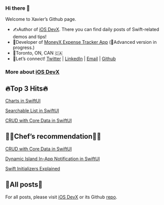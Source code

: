 ### Hi there 👋

Welcome to Xavier’s Github page.

* ✍️Author of [iOS DevX](https://xavier7t.com/). There you can find daily posts of Swift-related demos and tips!
* 📱Developer of [MoneyX Expense Tracker App](https://apps.apple.com/us/app/moneyx-expensetracker/id6443677973) (💪Advanced version in progress.)
* 📍Toronto, ON, CAN 🇨🇦
* 🔗Let’s connect! [Twitter](https://twitter.com/xavier7t) | [LinkedIn](https://www.linkedin.com/in/xavier7/) | [Email](mailto:yuxuanli.work@icloud.com) | [Github](https://github.com/xavier7t)


### More about [iOS DevX](https://xavier7t.com)

## 🔥Top 3 Hits🔥
[Charts in SwiftUI](https://xavier7t.com/charts-in-swiftui)

[Searchable List in SwiftUI](https://xavier7t.com/searchable-list-in-swiftui)

[CRUD with Core Data in SwiftUI](https://xavier7t.com/crud-with-core-data-in-swiftui)

## 👨‍🍳Chef’s recommendation👨‍🍳
[CRUD with Core Data in SwiftUI](https://xavier7t.com/crud-with-core-data-in-swiftui)

[Dynamic Island In-App Notification in SwiftUI](https://xavier7t.com/dynamic-island-in-app-notification-in-swiftui)

[Swift Initializers Explained](https://xavier7t.com/swift-initializers-explained)

## 📖All posts📖
For all posts, please visit [iOS DevX](https://xavier7t.com) or its Github [repo](https://github.com/xavier7t/iOSDevX).
